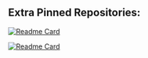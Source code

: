 <h2>Extra Pinned Repositories:</h2>

[![Readme Card](https://github-readme-stats.vercel.app/api/pin?username=Mythical-Github&repo=plutonium_launcher)](https://github.com/anuraghazra/github-readme-stats)

[![Readme Card](https://github-readme-stats.vercel.app/api/pin?username=Mythical-Github&repo=kf2_modding_utility)](https://github.com/anuraghazra/github-readme-stats)
